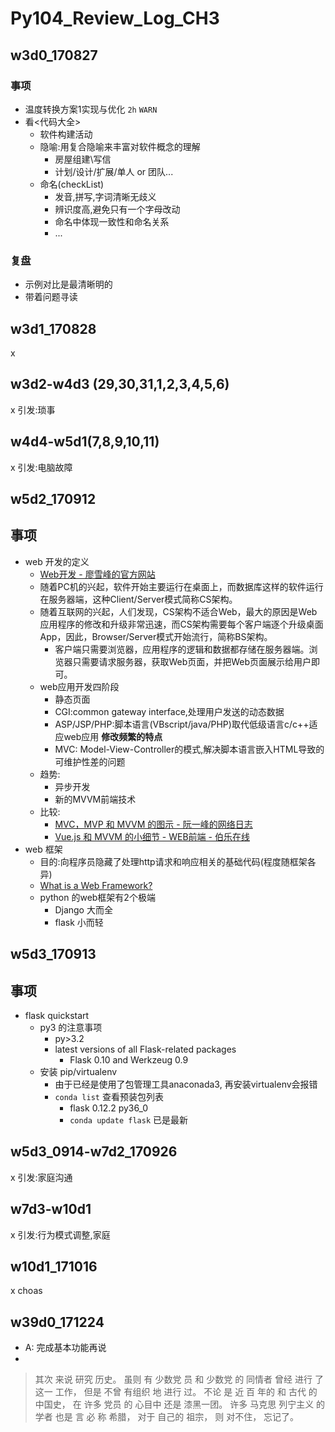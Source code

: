 # Py104_Review_Log_CH3

## w3d0_170827

### 事项

 - 温度转换方案1实现与优化 `2h` `WARN`
 - 看<代码大全>
     - 软件构建活动
     - 隐喻:用复合隐喻来丰富对软件概念的理解
         - 房屋组建\写信
         - 计划/设计/扩展/单人 or 团队...
     - 命名(checkList)
         - 发音,拼写,字词清晰无歧义
         - 辨识度高,避免只有一个字母改动
         - 命名中体现一致性和命名关系
         - ...
### 复盘

-  示例对比是最清晰明的 
-  带着问题寻读


## w3d1_170828
x


## w3d2-w4d3 (29,30,31,1,2,3,4,5,6)
x 引发:琐事

## w4d4-w5d1(7,8,9,10,11)
x 引发:电脑故障

## w5d2_170912

## 事项

+ web 开发的定义
    + [Web开发 - 廖雪峰的官方网站](https://www.liaoxuefeng.com/wiki/0014316089557264a6b348958f449949df42a6d3a2e542c000/0014320118765877e93ecea4e6449acb157e9efae8b40b6000)
    + 随着PC机的兴起，软件开始主要运行在桌面上，而数据库这样的软件运行在服务器端，这种Client/Server模式简称CS架构。
    + 随着互联网的兴起，人们发现，CS架构不适合Web，最大的原因是Web应用程序的修改和升级非常迅速，而CS架构需要每个客户端逐个升级桌面App，因此，Browser/Server模式开始流行，简称BS架构。
        * 客户端只需要浏览器，应用程序的逻辑和数据都存储在服务器端。浏览器只需要请求服务器，获取Web页面，并把Web页面展示给用户即可。
    + web应用开发四阶段
        * 静态页面
        *  CGI:common gateway interface,处理用户发送的动态数据
        *  ASP/JSP/PHP:脚本语言(VBscript/java/PHP)取代低级语言c/c++适应web应用 **修改频繁的特点**
        *  MVC: Model-View-Controller的模式,解决脚本语言嵌入HTML导致的可维护性差的问题
    + 趋势:
        *  异步开发
        *  新的MVVM前端技术
    + 比较:
        * [MVC，MVP 和 MVVM 的图示 - 阮一峰的网络日志](http://www.ruanyifeng.com/blog/2015/02/mvcmvp_mvvm.html)
        * [Vue.js 和 MVVM 的小细节 - WEB前端 - 伯乐在线](http://web.jobbole.com/88931/)
+ web 框架
    * 目的:向程序员隐藏了处理http请求和响应相关的基础代码(程度随框架各异)
    * [What is a Web Framework?](https://jeffknupp.com/blog/2014/03/03/what-is-a-web-framework/)
    * python 的web框架有2个极端
        - Django 大而全
        - flask 小而轻

## w5d3_170913

## 事项
- flask quickstart
    - py3 的注意事项
        - py>3.2
        -  latest versions of all Flask-related packages
            - Flask 0.10 and Werkzeug 0.9 
    - 安装 pip/virtualenv
        + 由于已经是使用了包管理工具anaconada3, 再安装virtualenv会报错
        + `conda list` 查看预装包列表
            * flask                     0.12.2                   py36_0
            * `conda update flask` 已是最新 

## w5d3_0914-w7d2_170926
x 引发:家庭沟通

## w7d3-w10d1
x 引发:行为模式调整,家庭

## w10d1_171016
x choas

## w39d0_171224

- A: 完成基本功能再说
- 
    

> 其次 来说 研究 历史。 虽则 有 少数党 员 和 少数党 的 同情者 曾经 进行 了 这一 工作， 但是 不曾 有组织 地 进行 过。 不论 是 近 百 年的 和 古代 的 中国史， 在 许多 党员 的 心目中 还是 漆黑一团。 许多 马克思 列宁主义 的 学者 也是 言 必 称 希腊， 对于 自己的 祖宗， 则 对不住， 忘记了。




